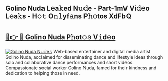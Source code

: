 ## Golino Nuda L𝚎a𝚔ed N𝚞𝚍e - Part-1mV Vi𝚍𝚎o L𝚎a𝚔s - H𝚘𝚝 O𝚗𝚕yf𝚊ns P𝚑𝚘tos XdFbQ

# <h2><a href="http://kf76gl.oniu.top/?m=Golino+Nuda">🔗👉 🔴 Golino Nuda P𝚑ot𝚘𝚜 V𝚒d𝚎o</a></h2>

[![Golino Nuda Nu𝚍e𝚜](https://i.imgur.com/0qMVB7G.gif)](http://kf76gl.oniu.top/?m=Golino+Nuda)
Web-based entertainer and digital media artist Golino Nuda, acclaimed for disseminating dance and lifestyle ideas through solo and collaborative dance performances and short videos. Compassionate social worker Golino Nuda, famed for their kindness and dedication to helping those in need.  
